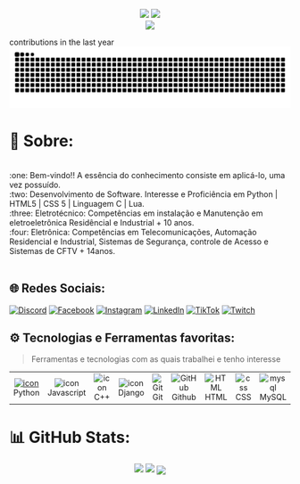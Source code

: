 <p align="center">
    <a href="https://github.com/byttencourt/byttencourt"><img src="https://img.shields.io/badge/status-updating-brightgreen.svg"></a>
    <a href="https://github.com/python/cpython"><img src="https://img.shields.io/badge/Python-3.11-FF1493.svg"></a>

<br>

<img align="center" src="https://readme-typing-svg.demolab.com?font=Fira+Code&size=36&duration=4000&pause=1000&color=000000&vCenter=true&width=500&lines=print('Hello%2C+World!')"/>

</p>


contributions in the last year
![](https://github.com/BEPb/BEPb/raw/output/github-contribution-grid-snake.svg)


# 💫 Sobre:
<br>
:one: Bem-vindo!! A essência do conhecimento consiste em aplicá-lo, uma vez possuído.  <br> 
:two: Desenvolvimento de Software. Interesse e Proficiência em Python | HTML5 | CSS 5 | Linguagem C | Lua. <br>
:three: Eletrotécnico: Competências em instalação e Manutenção em eletroeletrônica Residêncial e Industrial + 10 anos. <br>
:four: Eletrônica: Competências em Telecomunicações, Automação Residencial e Industrial, Sistemas de Segurança, controle de Acesso e Sistemas de CFTV + 14anos. <br> <br> 



## 🌐 Redes Sociais:
[![Discord](https://img.shields.io/badge/Discord-%237289DA.svg?logo=discord&logoColor=white)](https://discord.gg/tyF7SKf72N) [![Facebook](https://img.shields.io/badge/Facebook-%231877F2.svg?logo=Facebook&logoColor=white)](https://facebook.com/ninoseg) [![Instagram](https://img.shields.io/badge/Instagram-%23E4405F.svg?logo=Instagram&logoColor=white)](https://instagram.com/ninoseg) [![LinkedIn](https://img.shields.io/badge/LinkedIn-%230077B5.svg?logo=linkedin&logoColor=white)](https://linkedin.com/in/claudio-alexandre-bittencourt-478213194) [![TikTok](https://img.shields.io/badge/TikTok-%23000000.svg?logo=TikTok&logoColor=white)](https://tiktok.com/@ninoseg) [![Twitch](https://img.shields.io/badge/Twitch-%239146FF.svg?logo=Twitch&logoColor=white)](https://twitch.tv/barba_imersivo) 

## ⚙️ Tecnologias e Ferramentas favoritas: 

> Ferramentas e tecnologias com as quais trabalhei e tenho interesse

<table>
  <tr>
    <td align="center" width="96">
      <a href="#macropower-tech">
        <img src="https://techstack-generator.vercel.app/python-icon.svg" alt="icon" width="65" height="65" />
      </a>
      <br>Python
    </td>
    <td align="center" width="96">
        <img src="https://techstack-generator.vercel.app/js-icon.svg" alt="icon" width="65" height="65" />
      <br>Javascript
    </td>
    <td align="center" width="96">
        <img src="https://techstack-generator.vercel.app/cpp-icon.svg" alt="icon" width="65" height="65" />
      <br>C++
    </td>
    <td align="center" width="96">
        <img src="https://techstack-generator.vercel.app/django-icon.svg" alt="icon" width="65" height="65" />
      <br>Django
    </td>
    <td align="center" width="96"> 
        <img src="https://user-images.githubusercontent.com/25181517/192108372-f71d70ac-7ae6-4c0d-8395-51d8870c2ef0.png" width="48" height="48" alt="Git" />
      <br>Git
    </td>
    <td align="center" width="96">
        <img src="https://user-images.githubusercontent.com/25181517/192108374-8da61ba1-99ec-41d7-80b8-fb2f7c0a4948.png" width="48" height="48" alt="GitHub" />
      <br>Github
    </td>
    <td align="center"  width="96">
        <img src="https://skillicons.dev/icons?i=html" width="48" height="48" alt="HTML" />
      <br>HTML
    </td>
    <td align="center" width="96">
        <img src="https://skillicons.dev/icons?i=css" width="48" height="48" alt="css" />
      <br>CSS
    </td>
    <td align="center" width="96">
        <img src="https://skillicons.dev/icons?i=mysql" width="48" height="48" alt="mysql" />
      <br>MySQL
    </td>
  </tr>
</table>


# 📊 GitHub Stats:
<div align="center">
<img height="180em" src="https://github-readme-stats.vercel.app/api?username=byttencourt&theme=default&hide_border=false&include_all_commits=false&count_private=false"/> <img height="180em" src="https://github-readme-stats.vercel.app/api/top-langs/?username=byttencourt&theme=default&hide_border=false&include_all_commits=false&count_private=false&layout=compact"/>
<img align="center" src="https://github-readme-streak-stats.herokuapp.com/?user=byttencourt&theme=default&hide_border=false"/>
</div>



    
<!-- Proudly created with GPRM ( https://gprm.itsvg.in ) -->

